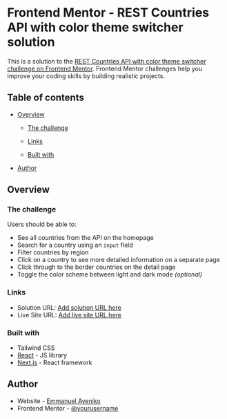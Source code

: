 # Frontend Mentor - REST Countries API with color theme switcher solution

This is a solution to the [REST Countries API with color theme switcher challenge on Frontend Mentor](https://www.frontendmentor.io/challenges/rest-countries-api-with-color-theme-switcher-5cacc469fec04111f7b848ca). Frontend Mentor challenges help you improve your coding skills by building realistic projects.

## Table of contents

- [Overview](#overview)

  - [The challenge](#the-challenge)

  - [Links](#links)

  - [Built with](#built-with)

- [Author](#author)

## Overview

### The challenge

Users should be able to:

- See all countries from the API on the homepage
- Search for a country using an `input` field
- Filter countries by region
- Click on a country to see more detailed information on a separate page
- Click through to the border countries on the detail page
- Toggle the color scheme between light and dark mode _(optional)_

### Links

- Solution URL: [Add solution URL here](https://your-solution-url.com)
- Live Site URL: [Add live site URL here](https://your-live-site-url.com)

### Built with

- Tailwind CSS
- [React](https://reactjs.org/) - JS library
- [Next.js](https://nextjs.org/) - React framework

## Author

- Website - [Emmanuel Ayeniko](https://emmanuelayeniko.netlify.app/)
- Frontend Mentor - [@yourusername](https://www.frontendmentor.io/profile/NIKO-DEV06)
